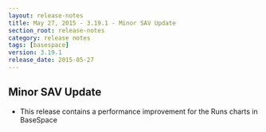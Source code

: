 ```yaml
---
layout: release-notes
title: May 27, 2015 - 3.19.1 - Minor SAV Update
section_root: release-notes
category: release notes
tags: [basespace]
version: 3.19.1
release_date: 2015-05-27
---
```


## Minor SAV Update

- This release contains a performance improvement for the Runs charts in BaseSpace
